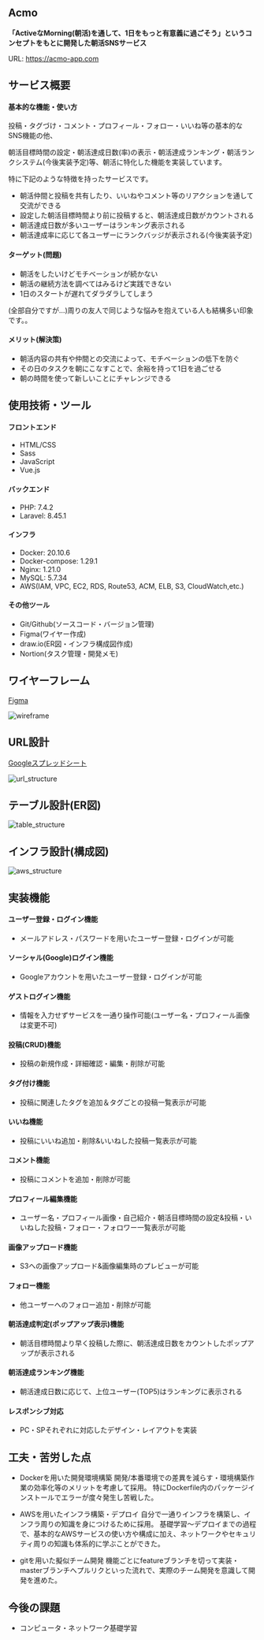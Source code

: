 ## Acmo

**「ActiveなMorning(朝活)を通して、1日をもっと有意義に過ごそう」**というコンセプトをもとに開発した**朝活SNSサービス**

URL: https://acmo-app.com

## サービス概要

#### 基本的な機能・使い方

投稿・タグづけ・コメント・プロフィール・フォロー・いいね等の基本的なSNS機能の他、

朝活目標時間の設定・朝活達成日数(率)の表示・朝活達成ランキング・朝活ランクシステム(今後実装予定)等、朝活に特化した機能を実装しています。

特に下記のような特徴を持ったサービスです。

* 朝活仲間と投稿を共有したり、いいねやコメント等のリアクションを通して交流ができる
* 設定した朝活目標時間より前に投稿すると、朝活達成日数がカウントされる
* 朝活達成日数が多いユーザーはランキング表示される
* 朝活達成率に応じて各ユーザーにランクバッジが表示される(今後実装予定)


#### ターゲット(問題)

* 朝活をしたいけどモチベーションが続かない
* 朝活の継続方法を調べてはみるけど実践できない
* 1日のスタートが遅れてダラダラしてしまう

(全部自分ですが…)周りの友人で同じような悩みを抱えている人も結構多い印象です。。

#### メリット(解決策)

* 朝活内容の共有や仲間との交流によって、モチベーションの低下を防ぐ
* その日のタスクを朝にこなすことで、余裕を持って1日を過ごせる
* 朝の時間を使って新しいことにチャレンジできる

## 使用技術・ツール

#### フロントエンド

* HTML/CSS
* Sass
* JavaScript
* Vue.js

#### バックエンド

* PHP: 7.4.2
* Laravel: 8.45.1

#### インフラ

* Docker: 20.10.6
* Docker-compose: 1.29.1
* Nginx: 1.21.0
* MySQL: 5.7.34
* AWS(IAM, VPC, EC2, RDS, Route53, ACM, ELB, S3, CloudWatch,etc.)

#### その他ツール

* Git/Github(ソースコード・バージョン管理)
* Figma(ワイヤー作成)
* draw.io(ER図・インフラ構成図作成)
* Nortion(タスク管理・開発メモ)

## ワイヤーフレーム

[Figma](https://www.figma.com/file/PlVDANTbGP1jRUfpvCG3Df/%E3%83%9D%E3%83%BC%E3%83%88%E3%83%95%E3%82%A9%E3%83%AA%E3%82%AA?node-id=0%3A1)

![wireframe](https://raw.githubusercontent.com/wiki/tsunga59/laravel-portfolio/wireframe.png)

## URL設計

[Googleスプレッドシート](https://docs.google.com/spreadsheets/d/1-HKQVHc2H1sRljCJYMSkFLuDaZWvzj4S2SETDevr0pw/edit?usp=sharing)

![url_structure](https://raw.githubusercontent.com/wiki/tsunga59/laravel-portfolio/url_structure.png)

## テーブル設計(ER図)

![table_structure](https://raw.githubusercontent.com/wiki/tsunga59/laravel-portfolio/table_structure.png)

## インフラ設計(構成図)

![aws_structure](https://raw.githubusercontent.com/wiki/tsunga59/laravel-portfolio/aws_structure.png)

## 実装機能

#### ユーザー登録・ログイン機能

* メールアドレス・パスワードを用いたユーザー登録・ログインが可能

#### ソーシャル(Google)ログイン機能

* Googleアカウントを用いたユーザー登録・ログインが可能

#### ゲストログイン機能

* 情報を入力せずサービスを一通り操作可能(ユーザー名・プロフィール画像は変更不可)

#### 投稿(CRUD)機能

* 投稿の新規作成・詳細確認・編集・削除が可能

#### タグ付け機能

* 投稿に関連したタグを追加＆タグごとの投稿一覧表示が可能

#### いいね機能

* 投稿にいいね追加・削除&いいねした投稿一覧表示が可能

#### コメント機能

* 投稿にコメントを追加・削除が可能

#### プロフィール編集機能

* ユーザー名・プロフィール画像・自己紹介・朝活目標時間の設定&投稿・いいねした投稿・フォロー・フォロワー一覧表示が可能

#### 画像アップロード機能

* S3への画像アップロード&画像編集時のプレビューが可能

#### フォロー機能

* 他ユーザーへのフォロー追加・削除が可能

#### 朝活達成判定(ポップアップ表示)機能

* 朝活目標時間より早く投稿した際に、朝活達成日数をカウントしたポップアップが表示される

#### 朝活達成ランキング機能

* 朝活達成日数に応じて、上位ユーザー(TOP5)はランキングに表示される

#### レスポンシブ対応

* PC・SPそれぞれに対応したデザイン・レイアウトを実装

## 工夫・苦労した点

* Dockerを用いた開発環境構築
開発/本番環境での差異を減らす・環境構築作業の効率化等のメリットを考慮して採用。
特にDockerfile内のパッケージインストールでエラーが度々発生し苦戦した。

* AWSを用いたインフラ構築・デプロイ
自分で一通りインフラを構築し、インフラ周りの知識を身につけるために採用。
基礎学習〜デプロイまでの過程で、基本的なAWSサービスの使い方や構成に加え、ネットワークやセキュリティ周りの知識も体系的に学ぶことができた。

* gitを用いた擬似チーム開発
機能ごとにfeatureブランチを切って実装・masterブランチへプルリクといった流れで、実際のチーム開発を意識して開発を進めた。

## 今後の課題

* コンピュータ・ネットワーク基礎学習
